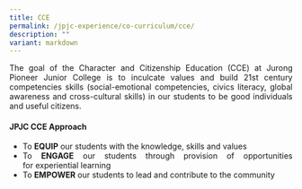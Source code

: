 ```yaml
---
title: CCE
permalink: /jpjc-experience/co-curriculum/cce/
description: ""
variant: markdown
---
```

<div align="justify">


<p>
The goal of the Character and Citizenship Education (CCE) at Jurong Pioneer Junior College is to inculcate values and build 21st century competencies skills (social-emotional competencies, civics literacy, global awareness and cross-cultural skills) in our students to be good individuals and useful citizens.</p>


<h4><strong>JPJC CCE Approach</strong></h4>
<ul>
	<li>To&nbsp;<strong>EQUIP</strong>&nbsp;our&nbsp;students with the knowledge, skills&nbsp;and values</li>
	<li>To&nbsp;<strong>ENGAGE</strong> our students through provision of opportunities for&nbsp;experiential&nbsp;learning</li><li>To&nbsp;<strong>EMPOWER</strong>&nbsp;our&nbsp;students&nbsp;to lead and contribute to the&nbsp;community</li></ul>
</div>